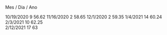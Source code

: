 Mes / Dia / Ano

10/19/2020 9	56.62
11/16/2020	2	58.65
12/1/2020	2	59.35
1/4/2021	14	60.24
2/3/2021	10	62.25	
2/12/2021 17 63
